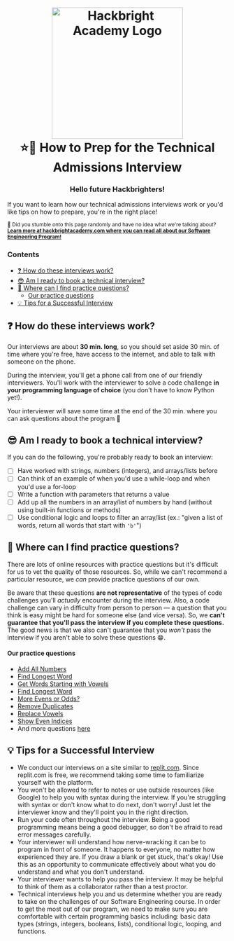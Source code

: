 <h1 align="center">
  <a href="https://hackbrightacademy.com">
    <img alt="Hackbright Academy Logo" src="images/logo.png" width="300px">
  </a>
  </br>⭐🌈 How to Prep for the Technical Admissions Interview
</h1>
<h3 align="center">Hello future Hackbrighters!</h3>

If you want to learn how our technical admissions interviews work or you'd like
tips on how to prepare, you're in the right place!

<sub>
  👋
  Did you stumble onto this page randomly and have no idea what we're talking
  about? <b><a href="https://hackbrightacademy.com/software-engineering-program/">
  Learn more at hackbrightacademy.com where you can read all about our Software Engineering
  Program!</a></b>
</sub>

### Contents

- [❓ How do these interviews work?](#-how-do-these-interviews-work)
- [😎 Am I ready to book a technical interview?](#-am-i-ready-to-book-a-technical-interview)
- [🔮 Where can I find practice questions?](#-where-can-i-find-practice-questions)
    - [Our practice questions](#our-practice-questions)
- [💡 Tips for a Successful Interview](#-tips-for-a-successful-interview)

## ❓ How do these interviews work?

Our interviews are about **30 min. long**, so you should set aside 30 min. of
time where you're free, have access to the internet, and able to talk with
someone on the phone.

During the interview, you'll get a phone call from one of our friendly
interviewers. You'll work with the interviewer to solve a code challenge **in
your programming language of choice** (you don't have to know Python yet!).

Your interviewer will save some time at the end of the 30 min. where you can
ask questions about the program 🤗

## 😎 Am I ready to book a technical interview?

If you can do the following, you're probably ready to book an interview:

- [ ] Have worked with strings, numbers (integers), and arrays/lists before
- [ ] Can think of an example of when you'd use a while-loop and when you'd use
  a for-loop
- [ ] Write a function with parameters that returns a value
- [ ] Add up all the numbers in an array/list of numbers by hand (without using
  built-in functions or methods)
- [ ] Use conditional logic and loops to filter an array/list (ex.: "given a
  list of words, return all words that start with `'b'`")

## 🔮 Where can I find practice questions?

There are lots of online resources with practice questions but it's difficult
for us to vet the quality of those resources. So, while we can't recommend a
particular resource, we *can* provide practice questions of our own.

Be aware that these questions **are not representative** of the types of
code challenges you'll *actually* encounter during the interview. Also, a code
challenge can vary in difficulty from person to person — a question that you
think is easy might be hard for someone else (and vice versa). So, we **can't
guarantee that you'll pass the interview if you complete these questions.**
The good news is that we also can't guarantee that you *won't* pass the
interview if you aren't able to solve these questions 😁.

#### Our practice questions

- [Add All Numbers](practice-challenges/add-all-nums)
- [Find Longest Word](practice-challenges/find-longest/)
- [Get Words Starting with Vowels](practice-challenges/get-words-starting-with-vowels)
- [Find Longest Word](practice-challenges/find-longest)
- [More Evens or Odds?](practice-challenges/more-evens-or-odds)
- [Remove Duplicates](practice-challenges/remove-duplicates/)
- [Replace Vowels](practice-challenges/replace-vowels/)
- [Show Even Indices](practice-challenges/show-even-indices/)
- And more questions [here](practice-challenges)

## 💡 Tips for a Successful Interview

- We conduct our interviews on a site similar to [replit.com](https://replit.com/).
  Since replit.com is free, we recommend taking some time to familiarize yourself
  with the platform.
- You won't be allowed to refer to notes or use outside resources (like Google)
  to help you with syntax during the interview. If you're struggling with syntax
  or don't know what to do next, don't worry! Just let the interviewer know and
  they'll point you in the right direction.
- Run your code often throughout the interview. Being a good programming means
  being a good debugger, so don't be afraid to read error messages carefully.
- Your interviewer will understand how nerve-wracking it can be to program
  in front of someone. It happens to everyone, no matter how experienced they
  are. If you draw a blank or get stuck, that's okay! Use this as an
  opportunity to communicate effectively about what you do understand and
  what you don't understand.
- Your interviewer wants to help you pass the interview. It may be helpful to
  think of them as a collaborator rather than a test proctor.
- Technical interviews help you and us determine whether you are ready to take
  on the challenges of our Software Engineering course. In order to get the most
  out of our program, we need to make sure you are comfortable with certain
  programming basics including: basic data types (strings, integers, booleans,
  lists), conditional logic, looping, and functions.

